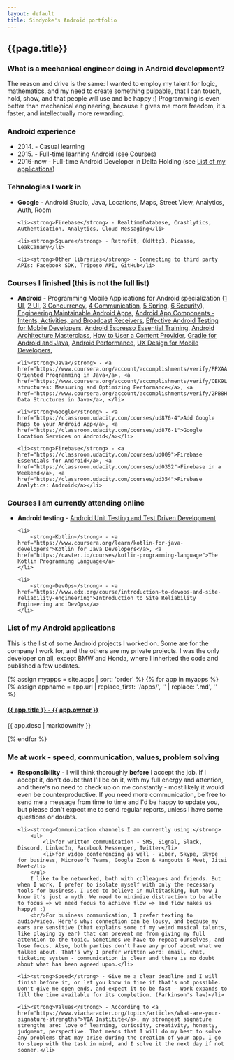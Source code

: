 ```yaml
---
layout: default
title: Sindyoke's Android portfolio
---
```


<h2>{{page.title}}</h2>

<h3>What is a mechanical engineer doing in Android development?</h3>
The reason and drive is the same: I wanted to employ my talent for logic, mathematics, and my need to create something pulpable, that I can touch, hold, show, and that people will use and be happy :) Programming is even better than mechanical engineering, because it gives me more freedom, it's faster, and intellectually more rewarding.

<h3>Android experience</h3>
<ul>
	<li>2014. - Casual learning</li>
	<li>2015. - Full-time learning Android (see <a href="#courses">Courses</a>)</li>
	<li>2016-now - Full-time Android Developer in Delta Holding (see <a href="#apps">List of my applications</a>)</li>
</ul>

<h3>Tehnologies I work in</h3>
<ul>
	<li><strong>Google</strong> - Android Studio, Java, Locations, Maps, Street View, Analytics, Auth, Room</li>

	<li><strong>Firebase</strong> - RealtimeDatabase, Crashlytics, Authentication, Analytics, Cloud Messaging</li>
	
	<li><strong>Square</strong> - Retrofit, OkHttp3, Picasso, LeakCanary</li>
	
	<li><strong>Other libraries</strong> - Connecting to third party APIs: Facebook SDK, Triposo API, GitHub</li>
</ul>

<a name="courses"></a>
<h3>Courses I finished (this is not the full list)</h3>
<ul>
	<li><strong>Android</strong> - Programming Mobile Applications for Android specialization (<a href="https://www.coursera.org/account/accomplishments/verify/4D6L7Z92PZ">1 UI</a>, <a href="https://www.coursera.org/account/accomplishments/verify/HQK9DS4AM5">2 UI</a>, <a href="https://www.coursera.org/account/accomplishments/verify/54V9WRCTQ6">3 Concurrency</a>, <a href="https://www.coursera.org/account/accomplishments/verify/FH8VR9GZJL">4 Communication</a>, <a href="https://www.coursera.org/account/accomplishments/verify/Z5E3MKTCRG">5 Spring</a>, <a href="https://www.coursera.org/account/accomplishments/verify/Q86TZVQR5W">6 Security</a>), <a href="https://www.coursera.org/account/accomplishments/verify/HT2SQRZE6SEA">Engineering Maintainable Android Apps</a>, <a href="https://www.coursera.org/account/accomplishments/verify/QDPDDM645QQV">Android App Components - Intents, Activities, and Broadcast Receivers</a>, <a href="http://www.linkedin.com/learning/effective-android-testing-for-mobile-developers">Effective Android Testing for Mobile Developers</a>, <a href="http://www.linkedin.com/learning/android-espresso-essential-training">Android Espresso Essential Training</a>, <a href="https://www.udemy.com/certificate/UC-JZINA7BS/">Android Architecture Masterclass</a>, <a href="https://classroom.udacity.com/courses/ud258">How to User a Content Provider</a>, <a href="https://classroom.udacity.com/courses/ud867">Gradle for Android and Java</a>, <a href="https://classroom.udacity.com/courses/ud825">Android Performance</a>, <a href="https://classroom.udacity.com/courses/ud849">UX Design for Mobile Developers</a>, </li>
	
	<li><strong>Java</strong> - <a href="https://www.coursera.org/account/accomplishments/verify/PPXAA2WR86P4">Object Oriented Programming in Java</a>, <a href="https://www.coursera.org/account/accomplishments/verify/CEK9LEASEFFW">Data structures: Measuring and Optimizing Performance</a>, <a href="https://www.coursera.org/account/accomplishments/verify/2PB8HR7JHL5H">Advanced Data Structures in Java</a>, </li>
	
	<li><strong>Google</strong> - <a href="https://classroom.udacity.com/courses/ud876-4">Add Google Maps to your Android App</a>, <a href="https://classroom.udacity.com/courses/ud876-1">Google Location Services on Android</a></li>

	<li><strong>Firebase</strong> - <a href="https://classroom.udacity.com/courses/ud009">Firebase Essentials for Android</a>, <a href="https://classroom.udacity.com/courses/ud0352">Firebase in a Weekend</a>, <a href="https://classroom.udacity.com/courses/ud354">Firebase Analytics: Android</a></li>
</ul>

<h3>Courses I am currently attending online</h3>
<ul>
	<li>
		<strong>Android testing</strong> - <a href="https://www.udemy.com/course/professional-android-unit-testing/">Android Unit Testing and Test Driven Development</a>
	</li>
	
	<li>
		<strong>Kotlin</strong> - <a href="https://www.coursera.org/learn/kotlin-for-java-developers">Kotlin for Java Developers</a>, <a href="https://caster.io/courses/kotlin-programming-language">The Kotlin Programming Language</a>
	</li>
	
	<li>
		<strong>DevOps</strong> - <a href="https://www.edx.org/course/introduction-to-devops-and-site-reliability-engineering">Introduction to Site Reliability Engineering and DevOps</a>
	</li>
</ul>

<a name="apps"></a>
<h3>List of my Android applications</h3>
This is the list of some Android projects I worked on. Some are for the company I work for, and the others are my private projects. I was the only developer on all, except BMW and Honda, where I inherited the code and published a few updates.

{% assign myapps = site.apps | sort: 'order' %}
{% for app in myapps %}
	{% assign appname = app.url | replace_first: '/apps/', '' | replace: '.md', '' %}
  <h4><a href="{{ '/_apps/' | append: appname }}">{{ app.title }} - {{ app.owner }}</a></h4>
  <p>{{ app.desc | markdownify }}</p>
{% endfor %}

<h3>Me at work - speed, communication, values, problem solving</h3>
<ul>
	<li><strong>Responsibility</strong> - I will think thoroughly <strong>before</strong> I accept the job. If I accept it, don't doubt that I'll be on it, with my full energy and attention, and there's no need to check up on me constantly - most likely it would even be counterproductive. If you need more communication, be free to send me a message from time to time and I'd be happy to update you, but please don't expect me to send regular reports, unless I have some questions or doubts.</li>

	<li><strong>Communication channels I am currently using:</strong>
		<ul>
			<li>for written communication - SMS, Signal, Slack, Discord, LinkedIn, Facebook Messenger, Twitter</li>
			<li>for video conferencing as well - Viber, Skype, Skype for business, Microsoft Teams, Google Zoom & Hangouts & Meet, Jitsi Meet</li>
		</ul>
		I like to be networked, both with colleagues and friends. But when I work, I prefer to isolate myself with only the necessary tools for business. I used to believe in multitasking, but now I know it's just a myth. We need to minimize distraction to be able to focus => we need focus to achieve flow => and flow makes us happy! :)
		<br/>For business communication, I prefer texting to audio/video. Here's why: connection can be lousy, and because my ears are sensitive (that explains some of my weird musical talents, like playing by ear) that can prevent me from giving my full attention to the topic. Sometimes we have to repeat ourselves, and lose focus. Also, both parties don't have any proof about what we talked about. That's why I prefer written word: email, chat, ticketing system - communication is clear and there is no doubt about what has been agreed upon.</li>
	
	<li><strong>Speed</strong> - Give me a clear deadline and I will finish before it, or let you know in time if that's not possible. Don't give me open ends, and expect it to be fast - Work expands to fill the time available for its completion. (Parkinson's law)</li>
	
	<li><strong>Values</strong> - According to <a href="https://www.viacharacter.org/topics/articles/what-are-your-signature-strengths">VIA Institute</a>, my strongest signature strengths are: love of learning, curiosity, creativity, honesty, judgment, perspective. That means that I will do my best to solve any problems that may arise during the creation of your app. I go to sleep with the task in mind, and I solve it the next day if not sooner.</li>
</ul>